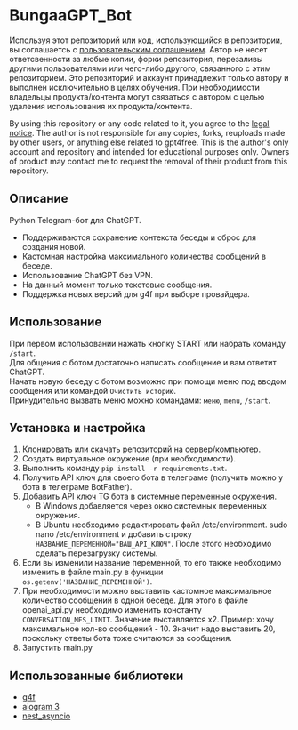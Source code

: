 # BungaaGPT_Bot
Используя этот репозиторий или код, использующийся в репозитории, вы соглашаетсь c [пользовательским соглашением](https://github.com/BungaaFACE/Bungaa_GPT_Bot/blob/main/LEGAL_NOTICE.md). Автор не несет ответсвенности за любые копии, форки репозитория, перезаливы другими пользователями или чего-либо другого, связанного с этим репозиторием. Это репозиторий и аккаунт принадлежит только автору и выполнен исключительно в целях обучения. При необходимости владельцы продукта/контента могут связаться с автором с целью удаления использования их продукта/контента.  
  
By using this repository or any code related to it, you agree to the [legal notice](https://github.com/BungaaFACE/Bungaa_GPT_Bot/blob/main/LEGAL_NOTICE.md). The author is not responsible for any copies, forks, reuploads made by other users, or anything else related to gpt4free. This is the author's only account and repository and intended for educational purposes only. Owners of product may contact me to request the removal of their product from this repository.
## Описание
Python Telegram-бот для ChatGPT.  
- Поддерживаются сохранение контекста беседы и сброс для создания новой.
- Кастомная настройка максимального количества сообщений в беседе.
- Использование ChatGPT без VPN.
- На данный момент только текстовые сообщения.
- Поддержка новых версий для g4f при выборе провайдера.  
## Использование
При первом использовании нажать кнопку START или набрать команду `/start`.  
Для общения с ботом достаточно написать сообщение и вам ответит ChatGPT.  
Начать новую беседу с ботом возможно при помощи меню под вводом сообщения или командой `Очистить историю`.  
Принудительно вызвать меню можно командами: `меню`, `menu`, `/start`.  
## Установка и настройка
1. Клонировать или скачать репозиторий на сервер/компьютер.
2. Создать виртуальное окружение (при необходимости).
3. Выполнить команду `pip install -r requirements.txt`.
4. Получить API ключ для своего бота в телеграме (получить можно у бота в телеграме BotFather).
5. Добавить API ключ TG бота в системные переменные окружения.
   - В Windows добавляется через окно системных переменных окружения.
   - В Ubuntu необходимо редактировать файл /etc/environment. sudo nano /etc/environment и добавить строку `НАЗВАНИЕ_ПЕРЕМЕННОЙ="ВАШ_API_КЛЮЧ"`. После этого необходимо сделать перезагрузку системы.
6. Если вы изменили название переменной, то его также необходимо изменить в файле main.py в функции `os.getenv('НАЗВАНИЕ_ПЕРЕМЕННОЙ')`.
7. При необходимости можно выставить кастомное максимальное количество сообщений в одной беседе. Для этого в файле openai_api.py необходимо изменить константу `CONVERSATION_MES_LIMIT`. Значение выставляется x2. Пример: хочу максимальное кол-во сообщений - 10. Значит надо выставить 20, поскольку ответы бота тоже считаются за сообщения.
8. Запустить main.py
## Использованные библиотеки
- [g4f](https://github.com/xtekky/gpt4free)
- [aiogram 3](https://aiogram.dev)
- [nest_asyncio](https://pypi.org/project/nest-asyncio/)
